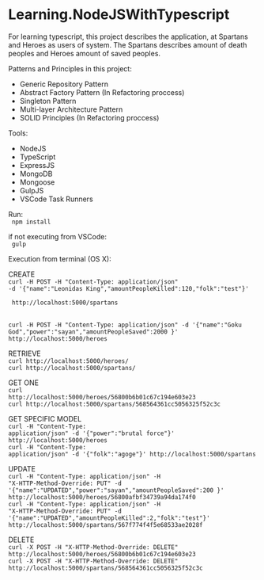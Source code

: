 # Learning.NodeJSWithTypescript
For learning typescript, this project describes the application, at  Spartans and Heroes as users of system. The Spartans describes amount of death peoples and Heroes amount of saved peoples. 

Patterns and Principles in this project:

- Generic Repository Pattern
- Abstract Factory Pattern (In Refactoring proccess)
- Singleton Pattern
- Multi-layer Architecture Pattern
- SOLID Principles (In Refactoring proccess)

Tools:
- NodeJS
- TypeScript
- ExpressJS
- MongoDB
- Mongoose
- GulpJS
- VSCode Task Runners


Run:
   <br><code> npm install </code>
    
   if not executing from VSCode: 
   <br><code> gulp </code>

Execution from terminal (OS X):

CREATE
<br />
<code>curl -H POST -H "Content-Type: application/json" -d '{"name":"Leonidas King","amountPeopleKilled":120,"folk":"test"}' <br> http://localhost:5000/spartans </code>

<br />
<code>curl -H POST -H "Content-Type: application/json" -d '{"name":"Goku God","power":"sayan","amountPeopleSaved":2000 }' http://localhost:5000/heroes </code>

RETRIEVE
<br /><code>curl http://localhost:5000/heroes/ </code>
<br /><code>curl http://localhost:5000/spartans/ </code>


GET ONE
<br /><code>curl http://localhost:5000/heroes/56800b6b01c67c194e603e23 </code>
<br /><code>curl http://localhost:5000/spartans/568564361cc5056325f52c3c </code>

GET SPECIFIC MODEL
<br /><code>curl -H "Content-Type: application/json" -d '{"power":"brutal force"}' http://localhost:5000/heroes </code>
<br /><code>curl -H "Content-Type: application/json" -d '{"folk":"agoge"}' http://localhost:5000/spartans </code>


UPDATE
<br /><code>curl -H "Content-Type: application/json" -H "X-HTTP-Method-Override: PUT" -d '{"name":"UPDATED","power":"sayan","amountPeopleSaved":200 }' http://localhost:5000/heroes/56800afbf34739a94da174f0 </code>
<br /><code>curl -H "Content-Type: application/json" -H "X-HTTP-Method-Override: PUT" -d '{"name":"UPDATED","amountPeopleKilled":2,"folk":"test"}' http://localhost:5000/spartans/567f774f4f5e68533ae2028f </code>


DELETE
<br /><code>curl -X POST -H "X-HTTP-Method-Override: DELETE" http://localhost:5000/heroes/56800b6b01c67c194e603e23 </code>
<br /><code>curl -X POST -H "X-HTTP-Method-Override: DELETE" http://localhost:5000/spartans/568564361cc5056325f52c3c </code>








